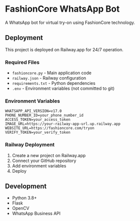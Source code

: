# FashionCore WhatsApp Bot

A WhatsApp bot for virtual try-on using FashionCore technology.

## Deployment

This project is deployed on Railway.app for 24/7 operation.

### Required Files
- `fashioncore.py` - Main application code
- `railway.json` - Railway configuration
- `requirements.txt` - Python dependencies
- `.env` - Environment variables (not committed to git)

### Environment Variables
```
WHATSAPP_API_VERSION=v17.0
PHONE_NUMBER_ID=your_phone_number_id
ACCESS_TOKEN=your_access_token
IMAGE_URL=https://your-railway-app-url.up.railway.app
WEBSITE_URL=https://fashioncore.com/tryon
VERIFY_TOKEN=your_verify_token
```

### Railway Deployment
1. Create a new project on Railway.app
2. Connect your GitHub repository
3. Add environment variables
4. Deploy

## Development
- Python 3.8+
- Flask
- OpenCV
- WhatsApp Business API